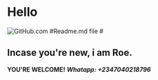 # Hello #
![GitHub.com](https://avatars.githubusercontent.com/u/9132723400?v=4)
 #Readme.md file #
## Incase you're new, i am Roe. ##
**YOU'RE WELCOME!**
***Whatapp: +2347040218796***
